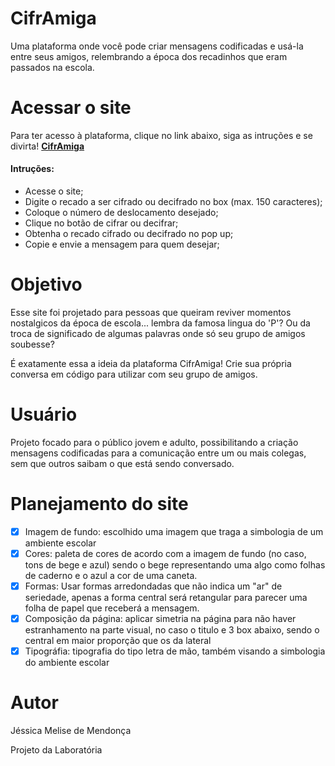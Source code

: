 # CifrAmiga

Uma plataforma onde você pode criar mensagens codificadas e usá-la entre seus amigos, relembrando a época dos recadinhos que eram passados na escola.

# Acessar o site

Para ter acesso à plataforma, clique no link abaixo, siga as intruções e se divirta!
**[CifrAmiga](https://jessicamelise.github.io/SAP004-cipher/)**

#### Intruções:

- Acesse o site;
- Digite o recado a ser cifrado ou decifrado no box (max. 150 caracteres);
- Coloque o número de deslocamento desejado;
- Clique no botão de cifrar ou decifrar;
- Obtenha o recado cifrado ou decifrado no pop up;
- Copie e envie a mensagem para quem desejar;

# Objetivo

Esse site foi projetado para pessoas que queiram reviver momentos nostalgicos da época de escola... lembra da famosa lingua do 'P'? Ou da troca de significado de algumas palavras onde só seu grupo de amigos soubesse? 

É exatamente essa a ideia da plataforma CifrAmiga! Crie sua própria conversa em código para utilizar com seu grupo de amigos.

# Usuário

Projeto focado para o público jovem e adulto, possibilitando a criação mensagens codificadas para a comunicação entre um ou mais colegas, sem que outros saibam o que está sendo conversado.

# Planejamento do site

- [x] Imagem de fundo: escolhido uma imagem que traga a simbologia de um ambiente escolar
- [x] Cores: paleta de cores de acordo com a imagem de fundo (no caso, tons de bege e azul) sendo o bege representando uma algo como folhas de caderno e o azul a cor de uma caneta.
- [x] Formas: Usar formas arredondadas que não indica um "ar" de seriedade, apenas a forma central será retangular para parecer uma folha de papel que receberá a mensagem.
- [x] Composição da página: aplicar simetria na página para não haver estranhamento na parte visual, no caso o titulo e 3 box abaixo, sendo o central em maior proporção que os da lateral
- [x] Tipográfia: tipografia do tipo letra de mão, também visando a simbologia do ambiente escolar

# Autor
Jéssica Melise de Mendonça

Projeto da Laboratória